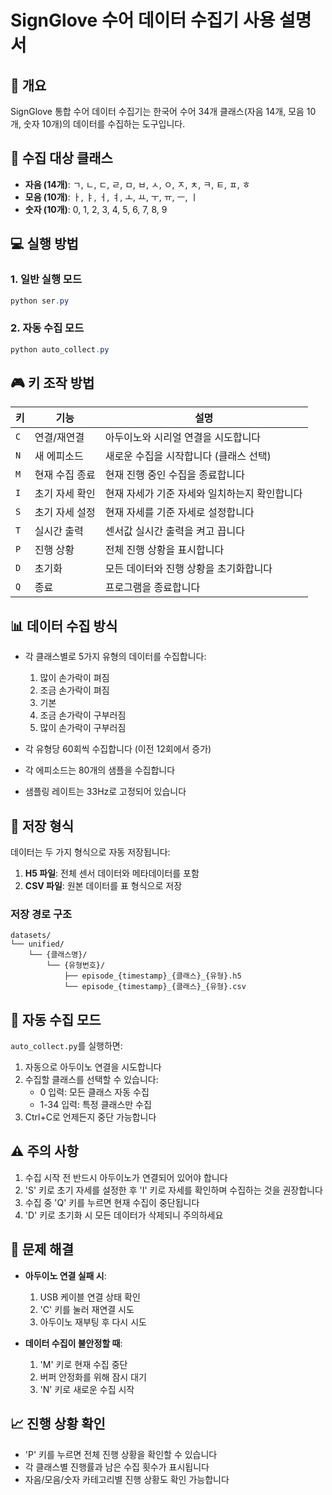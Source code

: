 # SignGlove 수어 데이터 수집기 사용 설명서

## 📌 개요
SignGlove 통합 수어 데이터 수집기는 한국어 수어 34개 클래스(자음 14개, 모음 10개, 숫자 10개)의 데이터를 수집하는 도구입니다.

## 🎯 수집 대상 클래스
- **자음 (14개)**: ㄱ, ㄴ, ㄷ, ㄹ, ㅁ, ㅂ, ㅅ, ㅇ, ㅈ, ㅊ, ㅋ, ㅌ, ㅍ, ㅎ
- **모음 (10개)**: ㅏ, ㅑ, ㅓ, ㅕ, ㅗ, ㅛ, ㅜ, ㅠ, ㅡ, ㅣ
- **숫자 (10개)**: 0, 1, 2, 3, 4, 5, 6, 7, 8, 9

## 💻 실행 방법

### 1. 일반 실행 모드
```powershell
python ser.py
```

### 2. 자동 수집 모드
```powershell
python auto_collect.py
```

## 🎮 키 조작 방법
| 키 | 기능 | 설명 |
|---|---|---|
| `C` | 연결/재연결 | 아두이노와 시리얼 연결을 시도합니다 |
| `N` | 새 에피소드 | 새로운 수집을 시작합니다 (클래스 선택) |
| `M` | 현재 수집 종료 | 현재 진행 중인 수집을 종료합니다 |
| `I` | 초기 자세 확인 | 현재 자세가 기준 자세와 일치하는지 확인합니다 |
| `S` | 초기 자세 설정 | 현재 자세를 기준 자세로 설정합니다 |
| `T` | 실시간 출력 | 센서값 실시간 출력을 켜고 끕니다 |
| `P` | 진행 상황 | 전체 진행 상황을 표시합니다 |
| `D` | 초기화 | 모든 데이터와 진행 상황을 초기화합니다 |
| `Q` | 종료 | 프로그램을 종료합니다 |

## 📊 데이터 수집 방식
- 각 클래스별로 5가지 유형의 데이터를 수집합니다:
  1. 많이 손가락이 펴짐
  2. 조금 손가락이 펴짐
  3. 기본
  4. 조금 손가락이 구부러짐
  5. 많이 손가락이 구부러짐

- 각 유형당 60회씩 수집합니다 (이전 12회에서 증가)
- 각 에피소드는 80개의 샘플을 수집합니다
- 샘플링 레이트는 33Hz로 고정되어 있습니다

## 💾 저장 형식
데이터는 두 가지 형식으로 자동 저장됩니다:
1. **H5 파일**: 전체 센서 데이터와 메타데이터를 포함
2. **CSV 파일**: 원본 데이터를 표 형식으로 저장

### 저장 경로 구조
```
datasets/
└── unified/
    └── {클래스명}/
        └── {유형번호}/
            ├── episode_{timestamp}_{클래스}_{유형}.h5
            └── episode_{timestamp}_{클래스}_{유형}.csv
```

## 🔄 자동 수집 모드
`auto_collect.py`를 실행하면:
1. 자동으로 아두이노 연결을 시도합니다
2. 수집할 클래스를 선택할 수 있습니다:
   - 0 입력: 모든 클래스 자동 수집
   - 1-34 입력: 특정 클래스만 수집
3. Ctrl+C로 언제든지 중단 가능합니다

## ⚠️ 주의 사항
1. 수집 시작 전 반드시 아두이노가 연결되어 있어야 합니다
2. 'S' 키로 초기 자세를 설정한 후 'I' 키로 자세를 확인하며 수집하는 것을 권장합니다
3. 수집 중 'Q' 키를 누르면 현재 수집이 중단됩니다
4. 'D' 키로 초기화 시 모든 데이터가 삭제되니 주의하세요

## 🐛 문제 해결
- **아두이노 연결 실패 시**:
  1. USB 케이블 연결 상태 확인
  2. 'C' 키를 눌러 재연결 시도
  3. 아두이노 재부팅 후 다시 시도

- **데이터 수집이 불안정할 때**:
  1. 'M' 키로 현재 수집 중단
  2. 버퍼 안정화를 위해 잠시 대기
  3. 'N' 키로 새로운 수집 시작

## 📈 진행 상황 확인
- 'P' 키를 누르면 전체 진행 상황을 확인할 수 있습니다
- 각 클래스별 진행률과 남은 수집 횟수가 표시됩니다
- 자음/모음/숫자 카테고리별 진행 상황도 확인 가능합니다